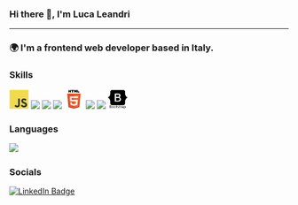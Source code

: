 ### Hi there 👋, I'm Luca Leandri
___________________________________________________________________________________________________________________________________________________________________

<h3>🌍 I'm a frontend web developer based in Italy.</h3>


### Skills

<div>
<img width="7%" src="https://raw.githubusercontent.com/devicons/devicon/master/icons/javascript/javascript-original.svg">
<img width="7%" src="https://www.vectorlogo.zone/logos/typescriptlang/typescriptlang-icon.svg">
<img width="7%" src="https://www.vectorlogo.zone/logos/reactjs/reactjs-icon.svg">
<img width="7%" src="https://www.vectorlogo.zone/logos/git-scm/git-scm-icon.svg">
<img width="7%" src="https://raw.githubusercontent.com/devicons/devicon/master/icons/html5/html5-original-wordmark.svg">
<img width="7%" src="https://www.vectorlogo.zone/logos/w3_css/w3_css-official.svg">
<img width="7%" src="https://www.vectorlogo.zone/logos/tailwindcss/tailwindcss-icon.svg">
<img width="7%" src="https://raw.githubusercontent.com/devicons/devicon/master/icons/bootstrap/bootstrap-plain-wordmark.svg">
</div>

### Languages
<img src="https://github-readme-stats.vercel.app/api/top-langs?username=locabit"/>

### Socials

<div id="badges">
  <a href="https://www.linkedin.com/in/luca-leandri/">
    <img src="https://img.shields.io/badge/LinkedIn-blue?style=for-the-badge&logo=linkedin&logoColor=white" alt="LinkedIn Badge"/>
  </a>
</div>



<!--
**locabit/locabit** is a ✨ _special_ ✨ repository because its `README.md` (this file) appears on your GitHub profile.

Here are some ideas to get you started:

- 🔭 I’m currently working on ...
- 🌱 I’m currently learning ...
- 👯 I’m looking to collaborate on ...
- 🤔 I’m looking for help with ...
- 💬 Ask me about ...
- 📫 How to reach me: ...
- 😄 Pronouns: ...
- ⚡ Fun fact: ...
-->
